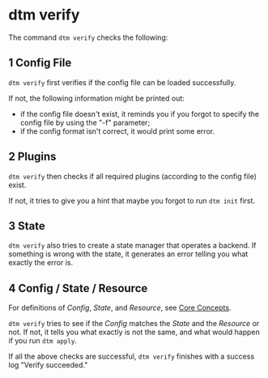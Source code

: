 # dtm verify

The command `dtm verify` checks the following:

## 1 Config File

`dtm verify` first verifies if the config file can be loaded successfully.

If not, the following information might be printed out:

- if the config file doesn't exist, it reminds you if you forgot to specify the config file by using the "-f" parameter;
- if the config format isn't correct, it would print some error.

## 2 Plugins

`dtm verify` then checks if all required plugins (according to the config file) exist.

If not, it tries to give you a hint that maybe you forgot to run `dtm init` first.

## 3 State

`dtm verify` also tries to create a state manager that operates a backend. If something is wrong with the state, it generates an error telling you what exactly the error is.

## 4 Config / State / Resource

For definitions of _Config_, _State_, and _Resource_, see [Core Concepts](../core-concepts/core-concepts.md).

`dtm verify` tries to see if the _Config_ matches the _State_ and the _Resource_ or not. If not, it tells you what exactly is not the same, and what would happen if you run `dtm apply`.

If all the above checks are successful, `dtm verify` finishes with a success log "Verify succeeded."
